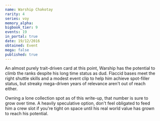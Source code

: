 ```yaml
---
name: Warship Chakotay
rarity: 4
series: voy
memory_alpha:
bigbook_tier: 9
events: 19
in_portal: true
date: 19/12/2016
obtained: Event
mega: false
published: true
---
```


An almost purely trait-driven card at this point, Warship has the potential to climb the ranks despite his long time status as dud. Flaccid bases meet the right shuttle skills and a modest event clip to help him achieve spot-filler status, but streaky mega-driven years of relevance aren't out of reach either.

Owning a lone collection spot as of this write-up, that number is sure to grow over time. A heavily speculative option, don't feel obligated to feed him a crew slot if you're tight on space until his real world value has grown to reach his potential.
